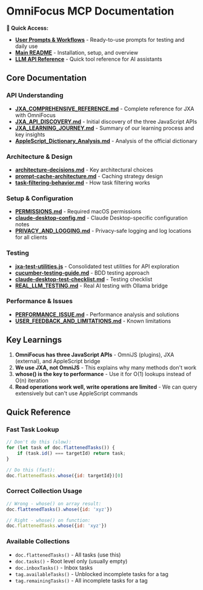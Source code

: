 # OmniFocus MCP Documentation

**📖 Quick Access:**
- **[User Prompts & Workflows](../prompts/README.md)** - Ready-to-use prompts for testing and daily use
- **[Main README](../README.md)** - Installation, setup, and overview
- **[LLM API Reference](./API-REFERENCE-LLM.md)** - Quick tool reference for AI assistants

## Core Documentation

### API Understanding
- **[JXA_COMPREHENSIVE_REFERENCE.md](JXA_COMPREHENSIVE_REFERENCE.md)** - Complete reference for JXA with OmniFocus
- **[JXA_API_DISCOVERY.md](JXA_API_DISCOVERY.md)** - Initial discovery of the three JavaScript APIs
- **[JXA_LEARNING_JOURNEY.md](JXA_LEARNING_JOURNEY.md)** - Summary of our learning process and key insights
- **[AppleScript_Dictionary_Analysis.md](AppleScript_Dictionary_Analysis.md)** - Analysis of the official dictionary

### Architecture & Design
- **[architecture-decisions.md](architecture-decisions.md)** - Key architectural choices
- **[prompt-cache-architecture.md](prompt-cache-architecture.md)** - Caching strategy design
- **[task-filtering-behavior.md](task-filtering-behavior.md)** - How task filtering works

### Setup & Configuration
- **[PERMISSIONS.md](PERMISSIONS.md)** - Required macOS permissions
- **[claude-desktop-config.md](claude-desktop-config.md)** - Claude Desktop-specific configuration notes
- **[PRIVACY_AND_LOGGING.md](PRIVACY_AND_LOGGING.md)** - Privacy-safe logging and log locations for all clients

### Testing
- **[jxa-test-utilities.js](jxa-test-utilities.js)** - Consolidated test utilities for API exploration
- **[cucumber-testing-guide.md](cucumber-testing-guide.md)** - BDD testing approach
- **[claude-desktop-test-checklist.md](claude-desktop-test-checklist.md)** - Testing checklist
- **[REAL_LLM_TESTING.md](REAL_LLM_TESTING.md)** - Real AI testing with Ollama bridge

### Performance & Issues
- **[PERFORMANCE_ISSUE.md](PERFORMANCE_ISSUE.md)** - Performance analysis and solutions
- **[USER_FEEDBACK_AND_LIMITATIONS.md](USER_FEEDBACK_AND_LIMITATIONS.md)** - Known limitations

## Key Learnings

1. **OmniFocus has three JavaScript APIs** - OmniJS (plugins), JXA (external), and AppleScript bridge
2. **We use JXA, not OmniJS** - This explains why many methods don't work
3. **whose() is the key to performance** - Use it for O(1) lookups instead of O(n) iteration
4. **Read operations work well, write operations are limited** - We can query extensively but can't use AppleScript commands

## Quick Reference

### Fast Task Lookup
```javascript
// Don't do this (slow):
for (let task of doc.flattenedTasks()) {
    if (task.id() === targetId) return task;
}

// Do this (fast):
doc.flattenedTasks.whose({id: targetId})[0]
```

### Correct Collection Usage
```javascript
// Wrong - whose() on array result:
doc.flattenedTasks().whose({id: 'xyz'})

// Right - whose() on function:
doc.flattenedTasks.whose({id: 'xyz'})
```

### Available Collections
- `doc.flattenedTasks()` - All tasks (use this)
- `doc.tasks()` - Root level only (usually empty)
- `doc.inboxTasks()` - Inbox tasks
- `tag.availableTasks()` - Unblocked incomplete tasks for a tag
- `tag.remainingTasks()` - All incomplete tasks for a tag